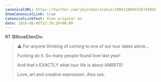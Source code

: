 ```yaml
---
canonicalURL: https://twitter.com/jmjordan/status/1004128094326743041
ShowCanonicalLink: true
CanonicalLinkText: View original on
date: 2018-06-05T22:29:28+00:00
---
```

RT @RoseEllenDix:
> ⚠️ For anyone thinking of coming to one of our tour dates alone...
> 
> Fucking do it. So many people found love last year! 
> 
> And that's EXACTLY what tour life is about AMIRITE!
> 
> Love, art and creative expression. Also sex.